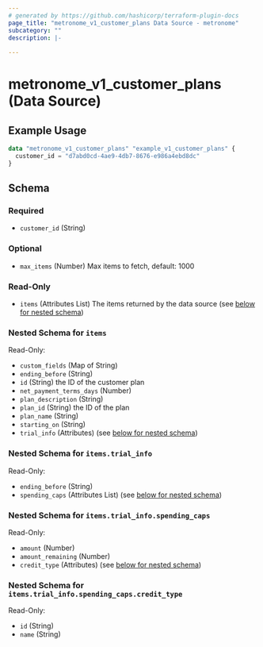 ```yaml
---
# generated by https://github.com/hashicorp/terraform-plugin-docs
page_title: "metronome_v1_customer_plans Data Source - metronome"
subcategory: ""
description: |-
  
---
```


# metronome_v1_customer_plans (Data Source)



## Example Usage

```terraform
data "metronome_v1_customer_plans" "example_v1_customer_plans" {
  customer_id = "d7abd0cd-4ae9-4db7-8676-e986a4ebd8dc"
}
```

<!-- schema generated by tfplugindocs -->
## Schema

### Required

- `customer_id` (String)

### Optional

- `max_items` (Number) Max items to fetch, default: 1000

### Read-Only

- `items` (Attributes List) The items returned by the data source (see [below for nested schema](#nestedatt--items))

<a id="nestedatt--items"></a>
### Nested Schema for `items`

Read-Only:

- `custom_fields` (Map of String)
- `ending_before` (String)
- `id` (String) the ID of the customer plan
- `net_payment_terms_days` (Number)
- `plan_description` (String)
- `plan_id` (String) the ID of the plan
- `plan_name` (String)
- `starting_on` (String)
- `trial_info` (Attributes) (see [below for nested schema](#nestedatt--items--trial_info))

<a id="nestedatt--items--trial_info"></a>
### Nested Schema for `items.trial_info`

Read-Only:

- `ending_before` (String)
- `spending_caps` (Attributes List) (see [below for nested schema](#nestedatt--items--trial_info--spending_caps))

<a id="nestedatt--items--trial_info--spending_caps"></a>
### Nested Schema for `items.trial_info.spending_caps`

Read-Only:

- `amount` (Number)
- `amount_remaining` (Number)
- `credit_type` (Attributes) (see [below for nested schema](#nestedatt--items--trial_info--spending_caps--credit_type))

<a id="nestedatt--items--trial_info--spending_caps--credit_type"></a>
### Nested Schema for `items.trial_info.spending_caps.credit_type`

Read-Only:

- `id` (String)
- `name` (String)
